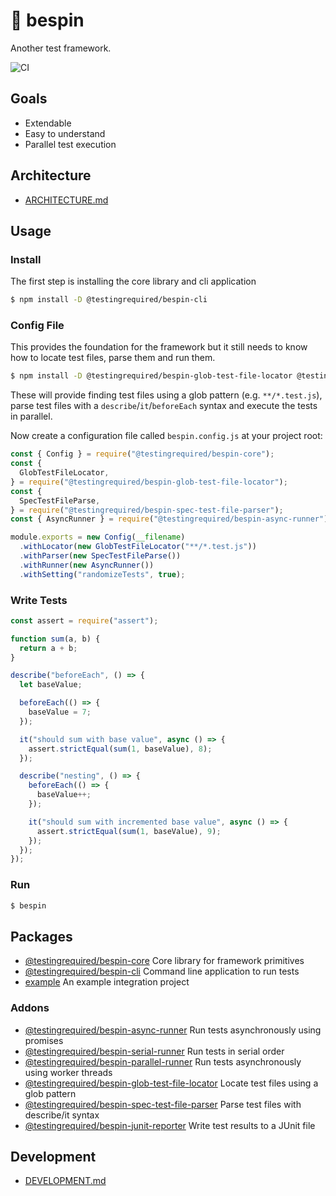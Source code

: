# 🌌 bespin

Another test framework.

![CI](https://github.com/testingrequired/bespin/workflows/CI/badge.svg)

## Goals

- Extendable
- Easy to understand
- Parallel test execution

## Architecture

- [ARCHITECTURE.md](./ARCHITECTURE.md)

## Usage

### Install

The first step is installing the core library and cli application

```bash
$ npm install -D @testingrequired/bespin-cli
```

### Config File

This provides the foundation for the framework but it still needs to know how to locate test files, parse them and run them.

```bash
$ npm install -D @testingrequired/bespin-glob-test-file-locator @testingrequired/bespin-spec-test-file-parser @testingrequired/bespin-serial-runner
```

These will provide finding test files using a glob pattern (e.g. `**/*.test.js`), parse test files with a `describe`/`it`/`beforeEach` syntax and execute the tests in parallel.

Now create a configuration file called `bespin.config.js` at your project root:

```javascript
const { Config } = require("@testingrequired/bespin-core");
const {
  GlobTestFileLocator,
} = require("@testingrequired/bespin-glob-test-file-locator");
const {
  SpecTestFileParse,
} = require("@testingrequired/bespin-spec-test-file-parser");
const { AsyncRunner } = require("@testingrequired/bespin-async-runner");

module.exports = new Config(__filename)
  .withLocator(new GlobTestFileLocator("**/*.test.js"))
  .withParser(new SpecTestFileParse())
  .withRunner(new AsyncRunner())
  .withSetting("randomizeTests", true);
```

### Write Tests

```javascript
const assert = require("assert");

function sum(a, b) {
  return a + b;
}

describe("beforeEach", () => {
  let baseValue;

  beforeEach(() => {
    baseValue = 7;
  });

  it("should sum with base value", async () => {
    assert.strictEqual(sum(1, baseValue), 8);
  });

  describe("nesting", () => {
    beforeEach(() => {
      baseValue++;
    });

    it("should sum with incremented base value", async () => {
      assert.strictEqual(sum(1, baseValue), 9);
    });
  });
});
```

### Run

```bash
$ bespin
```

## Packages

- [@testingrequired/bespin-core](./packages/core) Core library for framework primitives
- [@testingrequired/bespin-cli](./packages/cli) Command line application to run tests
- [example](./packages/example) An example integration project

### Addons

- [@testingrequired/bespin-async-runner](./packages/async-runner) Run tests asynchronously using promises
- [@testingrequired/bespin-serial-runner](./packages/async-runner) Run tests in serial order
- [@testingrequired/bespin-parallel-runner](./packages/parallel-runner) Run tests asynchronously using worker threads
- [@testingrequired/bespin-glob-test-file-locator](./packages/glob-test-file-locator) Locate test files using a glob pattern
- [@testingrequired/bespin-spec-test-file-parser](./packages/spec-test-file-parser) Parse test files with describe/it syntax
- [@testingrequired/bespin-junit-reporter](./packages/junit-reporter) Write test results to a JUnit file

## Development

- [DEVELOPMENT.md](./DEVELOPMENT.md)
